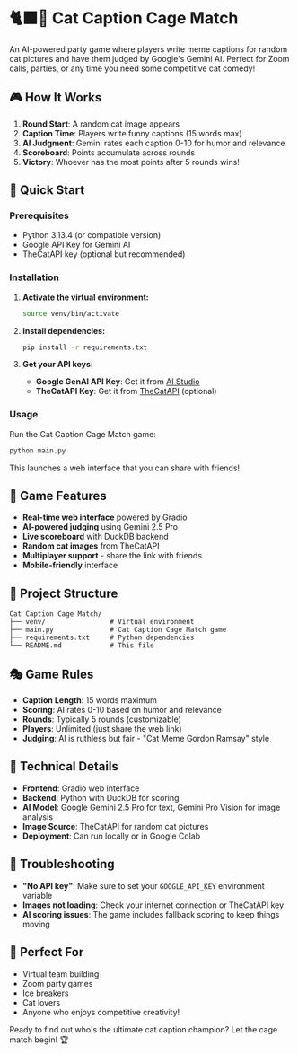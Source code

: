 # 🐈‍⬛🎤 Cat Caption Cage Match

An AI-powered party game where players write meme captions for random cat pictures and have them judged by Google's Gemini AI. Perfect for Zoom calls, parties, or any time you need some competitive cat comedy!

## 🎮 How It Works

1. **Round Start**: A random cat image appears
2. **Caption Time**: Players write funny captions (15 words max)
3. **AI Judgment**: Gemini rates each caption 0-10 for humor and relevance
4. **Scoreboard**: Points accumulate across rounds
5. **Victory**: Whoever has the most points after 5 rounds wins!

## 🚀 Quick Start

### Prerequisites
- Python 3.13.4 (or compatible version)
- Google API Key for Gemini AI
- TheCatAPI key (optional but recommended)

### Installation

1. **Activate the virtual environment:**
   ```bash
   source venv/bin/activate
   ```

2. **Install dependencies:**
   ```bash
   pip install -r requirements.txt
   ```

3. **Get your API keys:**
   - **Google GenAI API Key**: Get it from [AI Studio](https://makersuite.google.com/app/apikey)
   - **TheCatAPI Key**: Get it from [TheCatAPI](https://thecatapi.com/) (optional)

### Usage

Run the Cat Caption Cage Match game:
```bash
python main.py
```

This launches a web interface that you can share with friends!

## 🎯 Game Features

- **Real-time web interface** powered by Gradio
- **AI-powered judging** using Gemini 2.5 Pro
- **Live scoreboard** with DuckDB backend
- **Random cat images** from TheCatAPI
- **Multiplayer support** - share the link with friends
- **Mobile-friendly** interface

## 📁 Project Structure

```
Cat Caption Cage Match/
├── venv/                # Virtual environment
├── main.py              # Cat Caption Cage Match game
├── requirements.txt     # Python dependencies
└── README.md            # This file
```

## 🎭 Game Rules

- **Caption Length**: 15 words maximum
- **Scoring**: AI rates 0-10 based on humor and relevance
- **Rounds**: Typically 5 rounds (customizable)
- **Players**: Unlimited (just share the web link)
- **Judging**: AI is ruthless but fair - "Cat Meme Gordon Ramsay" style

## 🔧 Technical Details

- **Frontend**: Gradio web interface
- **Backend**: Python with DuckDB for scoring
- **AI Model**: Google Gemini 2.5 Pro for text, Gemini Pro Vision for image analysis
- **Image Source**: TheCatAPI for random cat pictures
- **Deployment**: Can run locally or in Google Colab

## 🚨 Troubleshooting

- **"No API key"**: Make sure to set your `GOOGLE_API_KEY` environment variable
- **Images not loading**: Check your internet connection or TheCatAPI key
- **AI scoring issues**: The game includes fallback scoring to keep things moving

## 🎉 Perfect For

- Virtual team building
- Zoom party games
- Ice breakers
- Cat lovers
- Anyone who enjoys competitive creativity!

Ready to find out who's the ultimate cat caption champion? Let the cage match begin! 🏆
